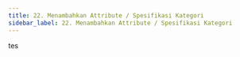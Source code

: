```yaml
---
title: 22. Menambahkan Attribute / Spesifikasi Kategori
sidebar_label: 22. Menambahkan Attribute / Spesifikasi Kategori
---
```

t﻿es